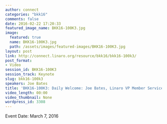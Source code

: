 ```yaml
---
author: connect
categories: "bkk16"
comments: false
date: 2016-02-22 17:20:33
featured_image_name: BKK16-100K3.jpg
image:
  featured: true
  name: BKK16-100K3.jpg
  path: /assets/images/featured-images/BKK16-100K3.jpg
layout: post
link: http://connect.linaro.org/resource/bkk16/bkk16-100k3/
post_format:
- Video
session_id: BKK16-100K3
session_track: Keynote
slug: bkk16-100k3
speakers: Joe Bates
title: 'BKK16-100K3: Daily Welcome: Joe Bates, Linaro VP Member Services'
video_length: 00:00
video_thumbnail: None
wordpress_id: 3308
---
```


Event Date: March 7, 2016